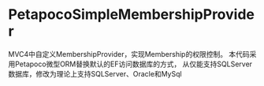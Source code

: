 # PetapocoSimpleMembershipProvider
MVC4中自定义MembershipProvider，实现Membership的权限控制。
本代码采用Petapoco微型ORM替换默认的EF访问数据库的方式，
从仅能支持SQLServer数据库，修改为理论上支持SQLServer、Oracle和MySql
